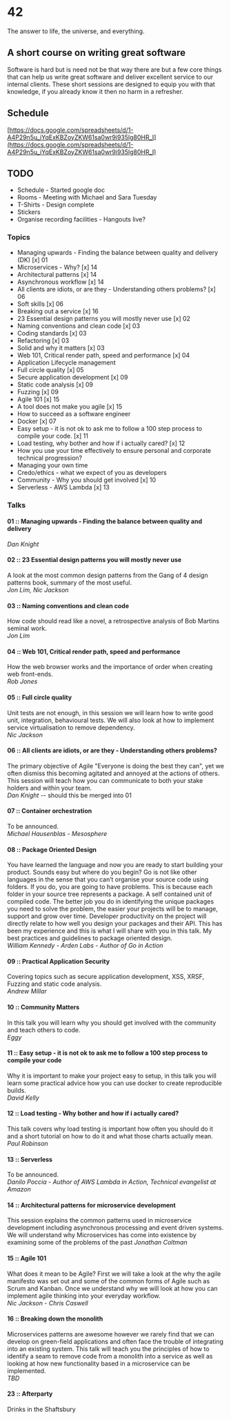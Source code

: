 
# 42
The answer to life, the universe, and everything.

## A short course on writing great software
Software is hard but is need not be that way there are but a few core things
that can help us write great software and deliver excellent service to our
internal clients.  These short sessions are designed to equip you with that
knowledge, if you already know it then no harm in a refresher.

## Schedule
[https://docs.google.com/spreadsheets/d/1-A4P29n5u_iYqExKBZoyZKW61sa0wr9i935lg80HR_I](https://docs.google.com/spreadsheets/d/1-A4P29n5u_iYqExKBZoyZKW61sa0wr9i935lg80HR_I)

## TODO
*   Schedule - Started google doc
*   Rooms - Meeting with Michael and Sara Tuesday
*   T-Shirts - Design complete
*   Stickers
*   Organise recording facilities - Hangouts live?

### Topics
*   Managing upwards - Finding the balance between quality and delivery (DK) [x] 01
*   Microservices - Why? [x] 14
*   Architectural patterns [x] 14
*   Asynchronous workflow [x] 14
*   All clients are idiots, or are they - Understanding others problems? [x] 06
*   Soft skills [x] 06
*   Breaking out a service [x] 16
*   23 Essential design patterns you will mostly never use [x] 02
*   Naming conventions and clean code [x] 03
*   Coding standards [x] 03
*   Refactoring [x] 03
*   Solid and why it matters [x] 03
*   Web 101, Critical render path, speed and performance [x] 04
*   Application Lifecycle management
*   Full circle quality [x] 05
*   Secure application development [x] 09
*   Static code analysis [x] 09
*   Fuzzing [x] 09
*   Agile 101 [x] 15
*   A tool does not make you agile [x] 15
*   How to succeed as a software engineer
*   Docker [x] 07
*   Easy setup - it is not ok to ask me to follow a 100 step process to compile your code. [x] 11
*   Load testing, why bother and how if i actually cared? [x] 12
*   How you use your time effectively to ensure personal and corporate technical progression?
*   Managing your own time
*   Credo/ethics - what we expect of you as developers
*   Community - Why you should get involved [x] 10
*   Serverless - AWS Lambda [x] 13

### Talks

#### 01 :: Managing upwards - Finding the balance between quality and delivery  
*Dan Knight*

#### 02 :: 23 Essential design patterns you will mostly never use
A look at the most common design patterns from the Gang of 4 design patterns book, summary of the most useful.  
*Jon Lim, Nic Jackson*

#### 03 :: Naming conventions and clean code
How code should read like a novel, a retrospective analysis of Bob Martins seminal work.  
*Jon Lim*

#### 04 :: Web 101, Critical render path, speed and performance
How the web browser works and the importance of order when creating web front-ends.  
*Rob Jones*

#### 05 :: Full circle quality
Unit tests are not enough, in this session we will learn how to write good unit, integration, behavioural tests.  We will also look at how to implement service virtualisation to remove dependency.  
*Nic Jackson*

#### 06 :: All clients are idiots, or are they - Understanding others problems?
The primary objective of Agile "Everyone is doing the best they can", yet we often dismiss this becoming agitated and annoyed at the actions of others.  This session will teach how you can communicate to both your stake holders and within your team.  
*Dan Knight*
-- should this be merged into 01

#### 07 :: Container orchestration
To be announced.  
*Michael Hausenblas - Mesosphere*

#### 08 :: Package Oriented Design
You have learned the language and now you are ready to start building your product. Sounds easy but where do you begin? Go is not like other languages in the sense that you can’t organise your source code using folders. If you do, you are going to have problems. This is because each folder in your source tree represents a package. A self contained unit of compiled code. The better job you do in identifying the unique packages you need to solve the problem, the easier your projects will be to manage, support and grow over time. Developer productivity on the project will directly relate to how well you design your packages and their API. This has been my experience and this is what I will share with you in this talk. My best practices and guidelines to package oriented design.  
*William Kennedy - Arden Labs - Author of Go in Action*

#### 09 :: Practical Application Security
Covering topics such as secure application development, XSS, XRSF, Fuzzing and static code analysis.  
*Andrew Millar*

#### 10 :: Community Matters
In this talk you will learn why you should get involved with the community and teach others to code.  
*Eggy*

#### 11 :: Easy setup - it is not ok to ask me to follow a 100 step process to compile your code
Why it is important to make your project easy to setup, in this talk you will learn some practical advice how you can use docker to create reproducible builds.  
*David Kelly*

#### 12 :: Load testing - Why bother and how if i actually cared?
This talk covers why load testing is important how often you should do it and a short tutorial on how to do it and what those charts actually mean.  
*Paul Robinson*

#### 13 :: Serverless
To be announced.  
*Danilo Poccia - Author of AWS Lambda in Action, Technical evangelist at Amazon*

#### 14 :: Architectural patterns for microservice development
This session explains the common patterns used in microservice development including asynchronous processing and event driven systems.  We will understand why Microservices has come into existence by examining some of the problems of the past
*Jonathan Coltman*

#### 15 :: Agile 101
What does it mean to be Agile? First we will take a look at the why the agile manifesto was set out and some of the common forms of Agile such as Scrum and Kanban.  Once we understand why we will look at how you can implement agile thinking into your everyday workflow.  
*Nic Jackson - Chris Caswell*

#### 16 :: Breaking down the monolith
Microservices patterns are awesome however we rarely find that we can develop on green-field applications and often face the trouble of integrating into an existing system.  This talk will teach you the principles of how to identify a seam to remove code from a monolith into a service as well as looking at how new functionality based in a microservice can be implemented.  
*TBD*

#### 23 :: Afterparty
Drinks in the Shaftsbury
